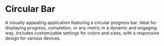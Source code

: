 # Circular Bar
A visually appealing application featuring a circular progress bar. Ideal for displaying progress, completion, or any metric in a dynamic and engaging way. Includes customizable settings for colors and sizes, with a responsive design for various devices.
